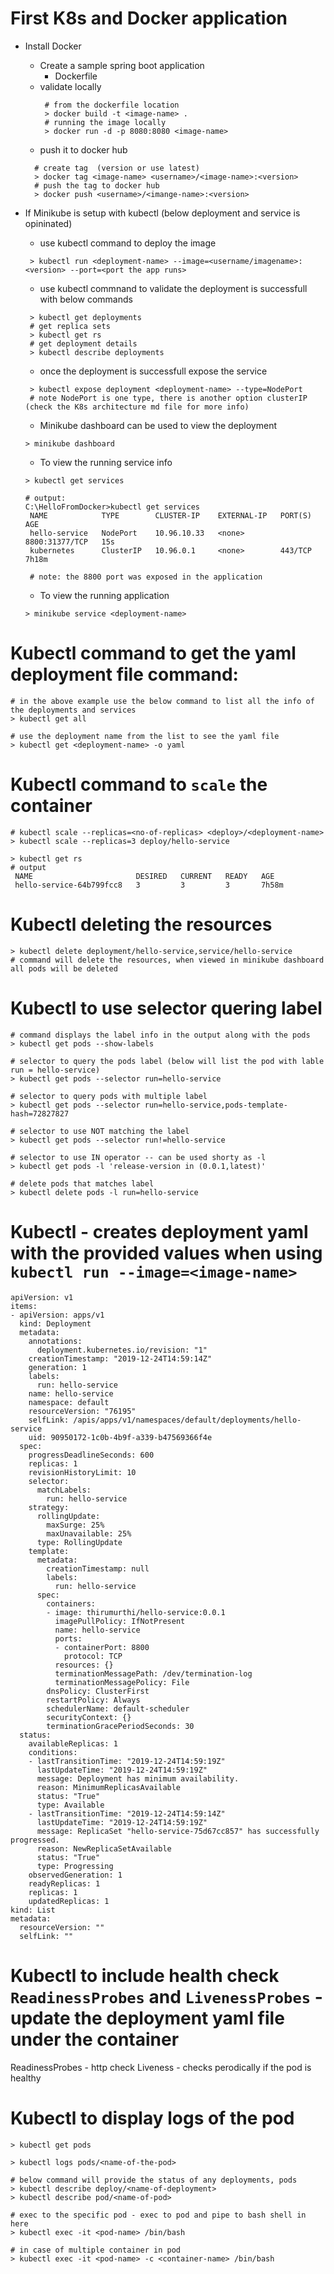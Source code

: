 # First K8s and Docker application
- Install Docker
  - Create a sample spring boot application
     - Dockerfile 
  - validate locally
    ```
     # from the dockerfile location
     > docker build -t <image-name> .
     # running the image locally
     > docker run -d -p 8080:8080 <image-name>
    ```
  - push it to docker hub
  ```
    # create tag  (version or use latest)
    > docker tag <image-name> <username>/<image-name>:<version>
    # push the tag to docker hub
    > docker push <username>/<imange-name>:<version>
  ```
 - If Minikube is setup with kubectl (below deployment and service is opininated)
   - use kubectl command to deploy the image 
   ```
    > kubectl run <deployment-name> --image=<username/imagename>:<version> --port=<port the app runs>
   ```
   - use kubectl commnand to validate the deployment is successfull with below commands
   ```
    > kubectl get deployments
    # get replica sets
    > kubectl get rs
    # get deployment details
    > kubectl describe deployments
   ```
   - once the deployment is successfull expose the service
   ```
    > kubectl expose deployment <deployment-name> --type=NodePort
    # note NodePort is one type, there is another option clusterIP (check the K8s architecture md file for more info)
   ```
    - Minikube dashboard can be used to view the deployment
    ```
    > minikube dashboard
    ```
    
    - To view the running service info
    ```
    > kubectl get services
    
    # output:
    C:\HelloFromDocker>kubectl get services
     NAME            TYPE        CLUSTER-IP    EXTERNAL-IP   PORT(S)          AGE
     hello-service   NodePort    10.96.10.33   <none>        8800:31377/TCP   15s
     kubernetes      ClusterIP   10.96.0.1     <none>        443/TCP          7h18m
     
     # note: the 8800 port was exposed in the application
    ```
        
    - To view the running application
    ```
    > minikube service <deployment-name>
    ```
          
 # Kubectl command to get the yaml deployment file command:
 ```
 # in the above example use the below command to list all the info of the deployments and services 
 > kubectl get all 
 
 # use the deployment name from the list to see the yaml file
 > kubectl get <deployment-name> -o yaml
 ```

# Kubectl command to `scale` the container

```
# kubectl scale --replicas=<no-of-replicas> <deploy>/<deployment-name>
> kubectl scale --replicas=3 deploy/hello-service

> kubectl get rs
# output
 NAME                       DESIRED   CURRENT   READY   AGE
 hello-service-64b799fcc8   3         3         3       7h58m
```

# Kubectl deleting the resources
```
> kubectl delete deployment/hello-service,service/hello-service
# command will delete the resources, when viewed in minikube dashboard all pods will be deleted
```


# Kubectl to use selector quering label

```
# command displays the label info in the output along with the pods
> kubectl get pods --show-labels

# selector to query the pods label (below will list the pod with lable run = hello-service)
> kubectl get pods --selector run=hello-service

# selector to query pods with multiple label
> kubectl get pods --selector run=hello-service,pods-template-hash=72827827

# selector to use NOT matching the label
> kubectl get pods --selector run!=hello-service

# selector to use IN operator -- can be used shorty as -l
> kubectl get pods -l 'release-version in (0.0.1,latest)'

# delete pods that matches label
> kubectl delete pods -l run=hello-service
```

# Kubectl - creates deployment yaml with the provided values when using `kubectl run --image=<image-name>`
```
apiVersion: v1
items:
- apiVersion: apps/v1
  kind: Deployment
  metadata:
    annotations:
      deployment.kubernetes.io/revision: "1"
    creationTimestamp: "2019-12-24T14:59:14Z"
    generation: 1
    labels:
      run: hello-service
    name: hello-service
    namespace: default
    resourceVersion: "76195"
    selfLink: /apis/apps/v1/namespaces/default/deployments/hello-service
    uid: 90950172-1c0b-4b9f-a339-b47569366f4e
  spec:
    progressDeadlineSeconds: 600
    replicas: 1
    revisionHistoryLimit: 10
    selector:
      matchLabels:
        run: hello-service
    strategy:
      rollingUpdate:
        maxSurge: 25%
        maxUnavailable: 25%
      type: RollingUpdate
    template:
      metadata:
        creationTimestamp: null
        labels:
          run: hello-service
      spec:
        containers:
        - image: thirumurthi/hello-service:0.0.1
          imagePullPolicy: IfNotPresent
          name: hello-service
          ports:
          - containerPort: 8800
            protocol: TCP
          resources: {}
          terminationMessagePath: /dev/termination-log
          terminationMessagePolicy: File
        dnsPolicy: ClusterFirst
        restartPolicy: Always
        schedulerName: default-scheduler
        securityContext: {}
        terminationGracePeriodSeconds: 30
  status:
    availableReplicas: 1
    conditions:
    - lastTransitionTime: "2019-12-24T14:59:19Z"
      lastUpdateTime: "2019-12-24T14:59:19Z"
      message: Deployment has minimum availability.
      reason: MinimumReplicasAvailable
      status: "True"
      type: Available
    - lastTransitionTime: "2019-12-24T14:59:14Z"
      lastUpdateTime: "2019-12-24T14:59:19Z"
      message: ReplicaSet "hello-service-75d67cc857" has successfully progressed.
      reason: NewReplicaSetAvailable
      status: "True"
      type: Progressing
    observedGeneration: 1
    readyReplicas: 1
    replicas: 1
    updatedReplicas: 1
kind: List
metadata:
  resourceVersion: ""
  selfLink: ""
```

# Kubectl to include health check `ReadinessProbes` and `LivenessProbes` - update the deployment yaml file under the container
ReadinessProbes - http check
Liveness - checks perodically if the pod is healthy


# Kubectl to display logs of the pod
```
> kubectl get pods

> kubectl logs pods/<name-of-the-pod>

# below command will provide the status of any deployments, pods
> kubectl describe deploy/<name-of-deployment>
> kubectl describe pod/<name-of-pod>

# exec to the specific pod - exec to pod and pipe to bash shell in here
> kubectl exec -it <pod-name> /bin/bash

# in case of multiple container in pod
> kubectl exec -it <pod-name> -c <container-name> /bin/bash
```
